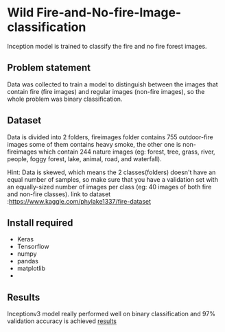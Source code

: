 # Wild Fire-and-No-fire-Image-classification
Inception model is trained to classify the fire and no fire forest images.

## Problem statement
Data was collected to train a model to distinguish between the images that contain fire (fire images) and regular images (non-fire images), so the whole problem was binary classification.

## Dataset
Data is divided into 2 folders, fireimages folder contains 755 outdoor-fire images some of them contains heavy smoke, the other one is non-fireimages which contain 244 nature images (eg: forest, tree, grass, river, people, foggy forest, lake, animal, road, and waterfall).

Hint: Data is skewed, which means the 2 classes(folders) doesn't have an equal number of samples, so make sure that you have a validation set with an equally-sized number of images per class (eg: 40 images of both fire and non-fire classes).
link to dataset :https://www.kaggle.com/phylake1337/fire-dataset

## Install required
* Keras
* Tensorflow
* numpy
* pandas
* matplotlib
* 
## Results
Inceptionv3 model really performed well on binary classification and 97% validation accuracy is achieved
[results](https://github.com/nb20593/Fire-and-No-fire-Image-classification/blob/main/Loss%20vs%20Accuracy.png)
